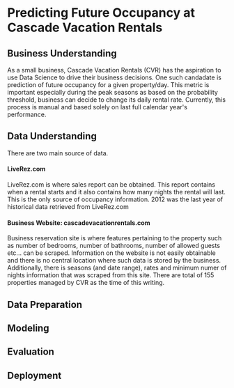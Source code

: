 # Predicting Future Occupancy at Cascade Vacation Rentals

## Business Understanding
As a small business, Cascade Vacation Rentals (CVR) has the aspiration to use Data Science to drive their business decisions. One such candadate is prediction of future occupancy for a given property/day. This metric is important especially during the peak seasons as based on the probability threshold, business can decide to change its daily rental rate. Currently, this process is manual and based solely on last full calendar year's performance.

## Data Understanding
There are two main source of data.

#### LiveRez.com
LiveRez.com is where sales report can be obtained. This report contains when a rental starts and it also contains how many nights the rental will last. This is the only source of occupancy information.
2012 was the last year of historical data retrieved from LiveRez.com

#### Business Website: cascadevacationrentals.com
Business reservation site is where features pertaining to the property such as number of bedrooms, number of bathrooms, number of allowed guests etc... can be scraped. Information on the website is not easily obtainable and there is no central location where such data is stored by the business. Additionally, there is seasons (and date range), rates and minimum numer of nights information that was scraped from this site.
There are total of 155 properties managed by CVR as the time of this writing.

## Data Preparation

## Modeling

## Evaluation

## Deployment

